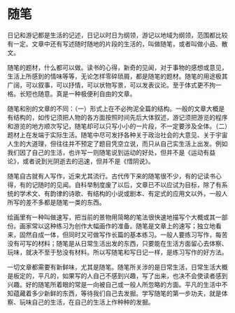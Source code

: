 # 随笔

日记和游记都是生活的记述，日记以时日为纲领，游记以地域为纲领，范围都比较有一定。文章中还有写述随时随地的片段的生活的，叫做随笔，或者叫做小品、散文。

随笔的题材，什么都可以做。读书的心得，新奇的见闻，对于事物的感想或意见，生活上所感到的情味等等，无论怎样零碎琐屑，都是随笔的题材。随笔的用途极其广阔，可以叙事，可以抒情，可以状物写景，可以发表议论。至于体式更不拘一格。长短也随意。真是一种极便利自由的文章。

随笔和别的文章的不同：（一）形式上在不必拘泥全篇的结构。一般的文章大概是有结构的，如传记须把人物的各方面按照时间先后大体叙述，游记须把游览的程序和游览的地方顺次写记，随笔却可以只写小小的一片段，不一定要涉及全体。（二）题材上在发端于实际生活。随笔中尽可发抒各种关于政治社会的大意见、关于宇宙人生的大道理，但往往并不预定了题目凭空立说，而只从自己实生活上出发。例如我们因了自己的生活，也许写一则随笔说到运动的好处，但并不是《运动有益论》，或者说到光阴逝去的迅速，但并不是《惜阴说》。

随笔自古就有人写作，近来尤其流行。古代传下来的随笔很不少，有的记读书心得，有的记随时的见闻。自科举制度废了以后，文章已不以应试为目标，除了有系统的学术文、有韵律的诗歌、有结构的小说或剧本、有定式的应用文以外，一般人所写的差不多都是随笔一类的东西。

绘画里有一种叫做速写，把当前的景物用简略的笔法很快速地描写个大概或其一部份。画家常以这种练习为创作大幅画作的准备。随笔是文章上的速写；独立地看来，固然自成一体，但同时又可做写作长篇的基本练习。一般人要练习写作，每苦没有可写的材料；随笔是从日常生活出发的东西，只要能在生活方面留心去体察、玩味，就决不至于愁没有材料。所以写随笔和写日记一样，是练习写作的好方法。

一切文章都需要有新鲜味，尤其是随笔。随笔所关涉的是日常生活，日常生活大概是板定的，平凡的，如果写的人自己不感到兴趣，写了出来，也决不会使读者感到兴趣。好的随笔所着眼的常是一向被自己或一般人所忽略的方面。平凡的生活中不知蕴藏着多少新鲜的东西，等待我们自己去发掘。学写随笔的第一步功夫，就是体察、玩味自己的生活，在自己的生活上作种种的发掘。